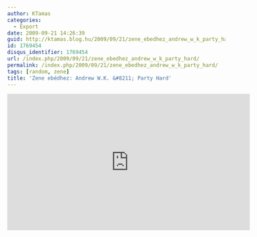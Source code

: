 ```yaml
---
author: KTamas
categories:
  - Export
date: 2009-09-21 14:26:39
guid: http://ktamas.blog.hu/2009/09/21/zene_ebedhez_andrew_w_k_party_hard
id: 1769454
disqus_identifier: 1769454
url: /index.php/2009/09/21/zene_ebedhez_andrew_w_k_party_hard/
permalink: /index.php/2009/09/21/zene_ebedhez_andrew_w_k_party_hard/
tags: [random, zene]
title: 'Zene ebédhez: Andrew W.K. &#8211; Party Hard'
---
```


<iframe width="560" height="315" src="https://www.youtube.com/embed/WccfbPQNMbg" frameborder="0" allow="accelerometer; autoplay; encrypted-media; gyroscope; picture-in-picture" allowfullscreen></iframe>
